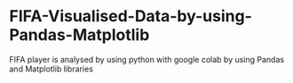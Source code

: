 # FIFA-Visualised-Data-by-using-Pandas-Matplotlib
FIFA player is analysed by using python with google colab by using Pandas and Matplotlib libraries
